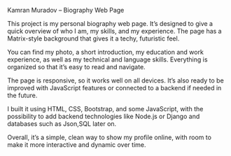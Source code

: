 Kamran Muradov – Biography Web Page

This project is my personal biography web page. It’s designed to give a quick overview of who I am, my skills, and my experience. The page has a Matrix-style background that gives it a techy, futuristic feel.

You can find my photo, a short introduction, my education and work experience, as well as my technical and language skills. Everything is organized so that it’s easy to read and navigate.

The page is responsive, so it works well on all devices. It’s also ready to be improved with JavaScript features or connected to a backend if needed in the future.

I built it using HTML, CSS, Bootstrap, and some JavaScript, with the possibility to add backend technologies like Node.js or Django and databases such as Json,SQL later on.

Overall, it’s a simple, clean way to show my profile online, with room to make it more interactive and dynamic over time.
